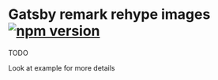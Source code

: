 # Gatsby remark rehype images [![npm version](https://badge.fury.io/js/gatsby-remark-rehype-images.svg)](https://badge.fury.io/js/gatsby-remark-rehype-images)

TODO

Look at example for more details
